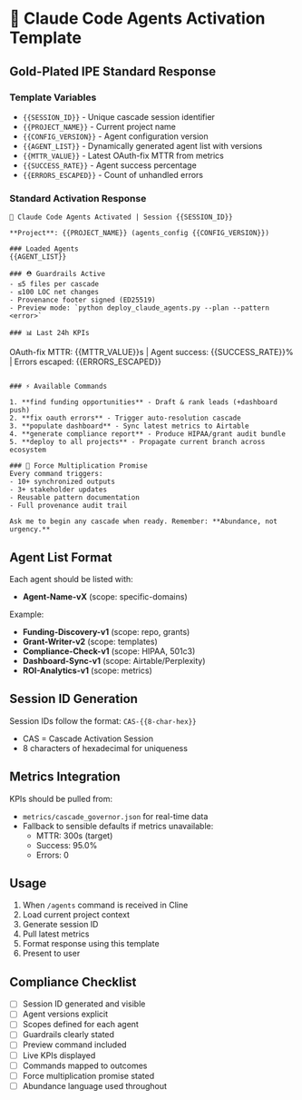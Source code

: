 # 🤖 Claude Code Agents Activation Template
## Gold-Plated IPE Standard Response

### Template Variables
- `{{SESSION_ID}}` - Unique cascade session identifier
- `{{PROJECT_NAME}}` - Current project name
- `{{CONFIG_VERSION}}` - Agent configuration version
- `{{AGENT_LIST}}` - Dynamically generated agent list with versions
- `{{MTTR_VALUE}}` - Latest OAuth-fix MTTR from metrics
- `{{SUCCESS_RATE}}` - Agent success percentage
- `{{ERRORS_ESCAPED}}` - Count of unhandled errors

### Standard Activation Response

```
🤖 Claude Code Agents Activated | Session {{SESSION_ID}}

**Project**: {{PROJECT_NAME}} (agents_config {{CONFIG_VERSION}})

### Loaded Agents
{{AGENT_LIST}}

### ⛑️ Guardrails Active
- ≤5 files per cascade
- ≤100 LOC net changes
- Provenance footer signed (ED25519)
- Preview mode: `python deploy_claude_agents.py --plan --pattern <error>`

### 📊 Last 24h KPIs
```
OAuth-fix MTTR: {{MTTR_VALUE}}s | Agent success: {{SUCCESS_RATE}}% | Errors escaped: {{ERRORS_ESCAPED}}
```

### ⚡ Available Commands

1. **find funding opportunities** - Draft & rank leads (+dashboard push)
2. **fix oauth errors** - Trigger auto-resolution cascade
3. **populate dashboard** - Sync latest metrics to Airtable
4. **generate compliance report** - Produce HIPAA/grant audit bundle
5. **deploy to all projects** - Propagate current branch across ecosystem

### 🎯 Force Multiplication Promise
Every command triggers:
- 10+ synchronized outputs
- 3+ stakeholder updates
- Reusable pattern documentation
- Full provenance audit trail

Ask me to begin any cascade when ready. Remember: **Abundance, not urgency.**
```

## Agent List Format

Each agent should be listed with:
- **Agent-Name-vX** (scope: specific-domains)

Example:
- **Funding-Discovery-v1** (scope: repo, grants)
- **Grant-Writer-v2** (scope: templates)
- **Compliance-Check-v1** (scope: HIPAA, 501c3)
- **Dashboard-Sync-v1** (scope: Airtable/Perplexity)
- **ROI-Analytics-v1** (scope: metrics)

## Session ID Generation

Session IDs follow the format: `CAS-{{8-char-hex}}`
- CAS = Cascade Activation Session
- 8 characters of hexadecimal for uniqueness

## Metrics Integration

KPIs should be pulled from:
- `metrics/cascade_governor.json` for real-time data
- Fallback to sensible defaults if metrics unavailable:
  - MTTR: 300s (target)
  - Success: 95.0%
  - Errors: 0

## Usage

1. When `/agents` command is received in Cline
2. Load current project context
3. Generate session ID
4. Pull latest metrics
5. Format response using this template
6. Present to user

## Compliance Checklist

- [ ] Session ID generated and visible
- [ ] Agent versions explicit
- [ ] Scopes defined for each agent
- [ ] Guardrails clearly stated
- [ ] Preview command included
- [ ] Live KPIs displayed
- [ ] Commands mapped to outcomes
- [ ] Force multiplication promise stated
- [ ] Abundance language used throughout
